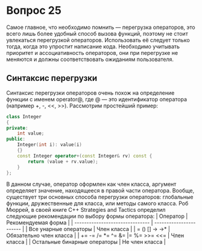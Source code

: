# Вопрос 25

Самое главное, что необходимо помнить — перегрузка операторов, это всего лишь более удобный способ вызова функций, поэтому не стоит увлекаться перегрузкой операторов. Использовать её следует только тогда, когда это упростит написание кода. Необходимо учитывать приоритет и ассоциативность операторов, они при перегрузке не меняются и должны соответствовать ожиданиям пользователя.

## Синтаксис перегрузки
Синтаксис перегрузки операторов очень похож на определение функции с именем operator@, где @ — это идентификатор оператора (например +, -, <<, >>). Рассмотрим простейший пример:
```cpp
class Integer
{
private:
    int value;
public:
    Integer(int i): value(i) 
    {}
    const Integer operator+(const Integer& rv) const {
        return (value + rv.value);
    }
};
```
В данном случае, оператор оформлен как член класса, аргумент определяет значение, находящееся в правой части оператора. Вообще, существует три основных способа перегрузки операторов: глобальные функции, дружественные для класса, или методы самого класса.
Роб Мюррей, в своей книге C++ Strategies and Tactics определил следующие рекомендации по выбору формы оператора:
| Оператор                        | Рекомендуемая форма     |
| ------------------------------- | ----------------------- |
| Все унарные операторы           | Член класса             |
| = () [] -> ->*                  | Обязательно член класса |
| += -= /= *= ^= &= |= %= >>= <<= | Член класса             |
| Остальные бинарные операторы    | Не член класса          |